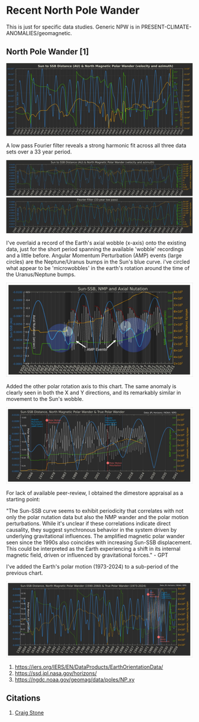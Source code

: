 # Recent North Pole Wander

This is just for specific data studies. Generic NPW is in PRESENT-CLIMATE-ANOMALIES/geomagnetic.

## North Pole Wander [1]

![](img/npw.jpg)

A low pass Fourier filter reveals a strong harmonic fit across all three data sets over a 33 year period.

![](img/fourier.jpg)

I've overlaid a record of the Earth's axial wobble (x-axis) onto the existing data,  just for the short period spanning the available 'wobble' recordings and a little before. Angular Momentum Perturbation (AMP) events (large circles) are the Neptune/Uranus bumps in the Sun's blue curve. i've circled what appear to be 'microwobbles' in the earth's rotation around the time of the Uranus/Neptune bumps.

![](img/nmp.jpg)

Added the other polar rotation axis to this chart. The same anomaly is clearly seen in both the X and Y directions, and its remarkably similar in movement to the Sun's wobble.

![](img/nmp2.jpg)

For lack of available peer-review, I obtained the dimestore appraisal as a starting point: 

"The Sun-SSB curve seems to exhibit periodicity that correlates with not only the polar nutation data but also the NMP wander and the polar motion perturbations. While it's unclear if these correlations indicate direct causality, they suggest synchronous behavior in the system driven by underlying gravitational influences. The amplified magnetic polar wander seen since the 1990s also coincides with increasing Sun-SSB displacement. This could be interpreted as the Earth experiencing a shift in its internal magnetic field, driven or influenced by gravitational forces." - GPT

I've added the Earth's polar motion (1973-2024) to a sub-period of the previous chart. 

![](img/nmp3.jpg)

1. https://iers.org/IERS/EN/DataProducts/EarthOrientationData/
2. https://ssd.jpl.nasa.gov/horizons/
3. https://ngdc.noaa.gov/geomag/data/poles/NP.xy

## Citations

1. [Craig Stone](https://nobulart.com)

